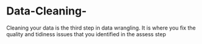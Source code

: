 # Data-Cleaning-
Cleaning your data is the third step in data wrangling. It is where you fix the quality and tidiness issues that you identified in the assess step
